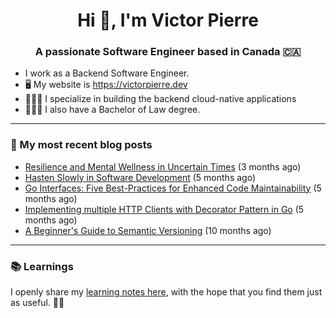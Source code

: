 <h1 align="center">Hi 👋, I'm Victor Pierre</h1>
<h3 align="center">A passionate Software Engineer based in Canada 🇨🇦</h3>

- I work as a Backend Software Engineer.
- 🖥 My website is https://victorpierre.dev
- 👨🏻‍💻 I specialize in building the backend cloud-native applications
- 👨🏻‍⚖️ I also have a Bachelor of Law degree.

---

### 📝 My most recent blog posts

- [Resilience and Mental Wellness in Uncertain Times](https://victorpierre.dev/blog/mental-health/) (3 months ago)
- [Hasten Slowly in Software Development](https://victorpierre.dev/blog/festina-lente/) (5 months ago)
- [Go Interfaces: Five Best-Practices for Enhanced Code Maintainability](https://victorpierre.dev/blog/five-go-interfaces-best-practices/) (5 months ago)
- [Implementing multiple HTTP Clients with Decorator Pattern in Go](https://victorpierre.dev/blog/decorator-pattern-in-go/) (5 months ago)
- [A Beginner&#39;s Guide to Semantic Versioning](https://victorpierre.dev/blog/beginners-guide-semantic-versioning/) (10 months ago)

---

### 📚 Learnings
I openly share my [learning notes here](https://victorpierre.dev/learning/), with the hope that you find them just as useful. 🙇🏻


